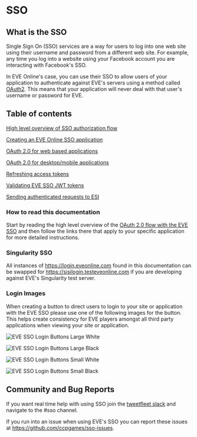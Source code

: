 # SSO

## What is the SSO
Single Sign On (SSO) services are a way for users to log into one web site using their username and password from a different web site. For example, any time you log into a website using your Facebook account you are interacting with Facebook's SSO.

In EVE Online's case, you can use their SSO to allow users of your application to authenticate against EVE's servers using a method called [OAuth2](https://oauth.net/2/). This means that your application will never deal with that user's username or password for EVE.

## Table of contents
[High level overview of SSO authorization flow](sso_authorization_flow.md)

[Creating an EVE Online SSO application](creating_sso_application.md)

[OAuth 2.0 for web based applications](web_based_sso_flow.md)

[OAuth 2.0 for desktop/mobile applications](native_sso_flow.md)

[Refreshing access tokens](refreshing_access_tokens.md)

[Validating EVE SSO JWT tokens](validating_eve_jwt.md)

[Sending authenticated requests to ESI](sending_esi_auth_request.md)

### How to read this documentation
Start by reading the high level overview of the [OAuth 2.0 flow with the EVE SSO](sso_authorization_flow.md) and then follow the links there that apply to your specific application for more detailed instructions.

### Singularity SSO
All instances of https://login.eveonline.com found in this documentation can be swapped for https://sisilogin.testeveonline.com if you are developing against EVE's Singularity test server.

### Login Images
When creating a button to direct users to login to your site or application with the EVE SSO please use one of the following images for the button. This helps create consistency for EVE players amongst all third party applications when viewing your site or application.

![EVE SSO Login Buttons Large White](https://web.ccpgamescdn.com/eveonlineassets/developers/eve-sso-login-white-large.png)

![EVE SSO Login Buttons Large Black](https://web.ccpgamescdn.com/eveonlineassets/developers/eve-sso-login-black-large.png)

![EVE SSO Login Buttons Small White](https://web.ccpgamescdn.com/eveonlineassets/developers/eve-sso-login-white-small.png)

![EVE SSO Login Buttons Small Black](https://web.ccpgamescdn.com/eveonlineassets/developers/eve-sso-login-black-small.png)

## Community and Bug Reports
If you want real time help with using SSO join the [tweetfleet slack](https://www.fuzzwork.co.uk/tweetfleet-slack-invites/) and navigate to the #sso channel.

If you run into an issue when using EVE's SSO you can report these issues at https://github.com/ccpgames/sso-issues.
